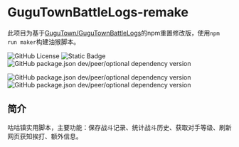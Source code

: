 # GuguTownBattleLogs-remake
此项目为基于[GuguTown/GuguTownBattleLogs](https://github.com/GuguTown/GuguTownBattleLogs)的npm重置修改版，使用`npm run maker`构建油猴脚本。

![GitHub License](https://img.shields.io/github/license/w2040w/GuguTownBattleLogs-remake)
![Static Badge](https://img.shields.io/badge/npm-grey?logo=npm)
![GitHub package.json dev/peer/optional dependency version](https://img.shields.io/github/package-json/dependency-version/w2040w/GuguTownBattleLogs-remake/dev/rollup)

![GitHub package.json dev/peer/optional dependency version](https://img.shields.io/github/package-json/dependency-version/w2040w/GuguTownBattleLogs-remake/dev/jest)
![GitHub package.json dev/peer/optional dependency version](https://img.shields.io/github/package-json/dependency-version/w2040w/GuguTownBattleLogs-remake/dev/eslint)

## 简介
咕咕镇实用脚本，主要功能：保存战斗记录、统计战斗历史、获取对手等级、刷新网页获知挨打、额外信息。
